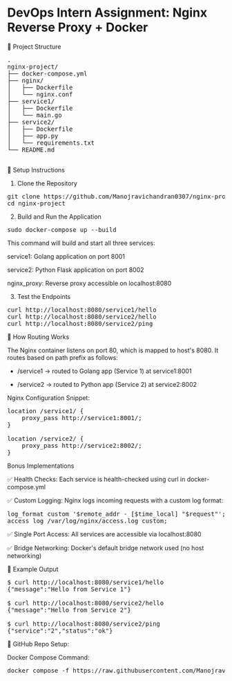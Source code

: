 # DevOps Intern Assignment: Nginx Reverse Proxy + Docker

📁 Project Structure

<pre>
.
nginx-project/
├── docker-compose.yml
├── nginx/
│   ├── Dockerfile
│   └── nginx.conf
├── service1/
│   ├── Dockerfile
│   └── main.go
├── service2/
│   ├── Dockerfile
│   ├── app.py
│   └── requirements.txt
└── README.md

</pre>

🚀 Setup Instructions
1. Clone the Repository

  <pre>git clone https://github.com/Manojravichandran0307/nginx-project.git
cd nginx-project</pre>  
   
2. Build and Run the Application   


<pre>sudo docker-compose up --build</pre>
This command will build and start all three services:  

service1: Golang application on port 8001  

service2: Python Flask application on port 8002  

nginx_proxy: Reverse proxy accessible on localhost:8080  

3. Test the Endpoints
   
<pre>curl http://localhost:8080/service1/hello   
curl http://localhost:8080/service2/hello  
curl http://localhost:8080/service2/ping  
</pre>

🔁 How Routing Works

The Nginx container listens on port 80, which is mapped to host's 8080. It routes based on path prefix as follows:  
* /service1 → routed to Golang app (Service 1) at service1:8001  

* /service2 → routed to Python app (Service 2) at service2:8002

Nginx Configuration Snippet:

<pre>
location /service1/ {
    proxy_pass http://service1:8001/;
}

location /service2/ {
    proxy_pass http://service2:8002/;
}
</pre>

Bonus Implementations  

✅ Health Checks: Each service is health-checked using curl in docker-compose.yml  

✅ Custom Logging: Nginx logs incoming requests with a custom log format:

<pre>log_format custom '$remote_addr - [$time_local] "$request"';
access_log /var/log/nginx/access.log custom;</pre>

✅ Single Port Access: All services are accessible via localhost:8080

✅ Bridge Networking: Docker's default bridge network used (no host networking)

🧪 Example Output
<pre>
$ curl http://localhost:8080/service1/hello
{"message":"Hello from Service 1"}

$ curl http://localhost:8080/service2/hello
{"message":"Hello from Service 2"}

$ curl http://localhost:8080/service2/ping
{"service":"2","status":"ok"}
</pre>

📝 GitHub Repo Setup:  

Docker Compose Command:

<pre>docker compose -f https://raw.githubusercontent.com/Manojravichandran0307/nginx-project/main/docker-compose.yml up --build</pre>





